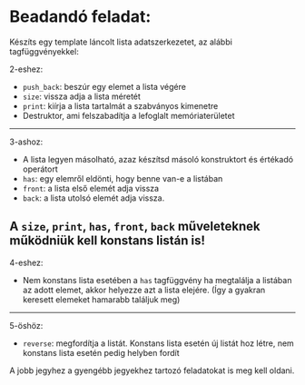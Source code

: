 Beadandó feladat:
=================

Készíts egy template láncolt lista adatszerkezetet, az alábbi tagfüggvényekkel:

2-eshez:
 - `push_back`: beszúr egy elemet a lista végére
 - `size`: vissza adja a lista méretét
 - `print`: kiírja a lista tartalmát a szabványos kimenetre
 - Destruktor, ami felszabadítja a lefoglalt memóriaterületet
---------------------------------------------------------------

3-ashoz:
 - A lista legyen másolható, azaz készítsd másoló konstruktort és értékadó operátort
 - `has`: egy elemről eldönti, hogy benne van-e a listában
 - `front`: a lista első elemét adja vissza
 - `back`: a lista utolsó elemét adja vissza.

A `size`, `print`, `has`, `front`, `back` műveleteknek működniük kell konstans listán is!
------------------------------------------------------------------------------

4-eshez:
 - Nem konstans lista esetében a `has` tagfüggvény ha megtalálja a listában az adott elemet, akkor helyezze azt a lista elejére. (Így a gyakran keresett elemeket hamarabb találjuk meg)
-------------------------------------------------------------------
5-öshöz:
 - `reverse`: megfordítja a listát. Konstans lista esetén új listát hoz létre, nem konstans lista esetén pedig helyben fordít


A jobb jegyhez a gyengébb jegyekhez tartozó feladatokat is meg kell oldani.
